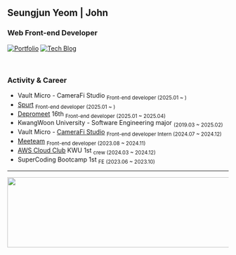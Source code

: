 ## Seungjun Yeom | John 

### Web Front-end Developer


[![Portfolio](https://img.shields.io/badge/Portfolio-ffffff.svg?logo=Notion&logoColor=black)](https://yeom99.notion.site/1d689380c7de8087968ed7c87f96f5a9?pvs=4) 
[![Tech Blog](https://img.shields.io/badge/Blog-5777FC.svg?logo=Tistory&logoColor=white)](https://yeomyeom.tistory.com/)


<br />

### Activity & Career 
- Vault Micro - CameraFi Studio <sub>Front-end developer (2025.01 ~ )</sub>
- <a href="https://apps.apple.com/kr/app/spurt/id6743025568">Spurt</a> <sub>Front-end developer (2025.01 ~ )</sub>
- <a href="https://www.depromeet.com/about">Depromeet</a> 16th <sub>Front-end developer (2025.01 ~ 2025.04)</sub>
- KwangWoon University - Software Engineering major <sub>(2019.03 ~ 2025.02)</sub>
- Vault Micro - <a href="https://studio.camerafi.com/ko/about">CameraFi Studio</a> <sub>Front-end developer Intern (2024.07 ~ 2024.12)</sub>
- <a href="https://meeteam.co.kr">Meeteam</a> <sub>Front-end developer (2023.08 ~ 2024.11)</sub> 
- <a href="https://aws.amazon.com/ko/developer/community/students/cloudclubs/?community-captains-all.sort-by=item.additionalFields.sortPosition&community-captains-all.sort-order=asc&awsf.filter-location=*all&awsf.filter-year=*all">AWS Cloud Club</a> KWU 1st <sub>crew (2024.03 ~ 2024.12)</sub>
- SuperCoding Bootcamp 1st <sub>FE (2023.06 ~ 2023.10)</sub> 


<hr />
<!--[![Hits](https://hits.seeyoufarm.com/api/count/incr/badge.svg?url=https%3A%2F%2Fgithub.com%2Fprgmr99&count_bg=%2393D4D5&title_bg=%23555555&icon=&icon_color=%23E7E7E7&title=hits&edge_flat=false)](https://hits.seeyoufarm.com)-->
<a href="https://github.com/prgmr99/gitanimals">
  <img src="https://render.gitanimals.org/lines/prgmr99?pet-id=3" width="1000" height="160"/>
</a>

<!--[![GitGarden](https://gitgarden.marshallku.dev/?user_name=prgmr99)](https://github.com/marshallku/gitgarden) -->
